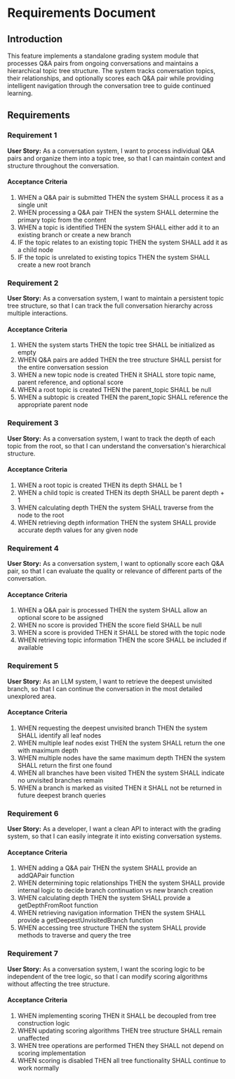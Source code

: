 # Requirements Document

## Introduction

This feature implements a standalone grading system module that processes Q&A pairs from ongoing conversations and maintains a hierarchical topic tree structure. The system tracks conversation topics, their relationships, and optionally scores each Q&A pair while providing intelligent navigation through the conversation tree to guide continued learning.

## Requirements

### Requirement 1

**User Story:** As a conversation system, I want to process individual Q&A pairs and organize them into a topic tree, so that I can maintain context and structure throughout the conversation.

#### Acceptance Criteria

1. WHEN a Q&A pair is submitted THEN the system SHALL process it as a single unit
2. WHEN processing a Q&A pair THEN the system SHALL determine the primary topic from the content
3. WHEN a topic is identified THEN the system SHALL either add it to an existing branch or create a new branch
4. IF the topic relates to an existing topic THEN the system SHALL add it as a child node
5. IF the topic is unrelated to existing topics THEN the system SHALL create a new root branch

### Requirement 2

**User Story:** As a conversation system, I want to maintain a persistent topic tree structure, so that I can track the full conversation hierarchy across multiple interactions.

#### Acceptance Criteria

1. WHEN the system starts THEN the topic tree SHALL be initialized as empty
2. WHEN Q&A pairs are added THEN the tree structure SHALL persist for the entire conversation session
3. WHEN a new topic node is created THEN it SHALL store topic name, parent reference, and optional score
4. WHEN a root topic is created THEN the parent_topic SHALL be null
5. WHEN a subtopic is created THEN the parent_topic SHALL reference the appropriate parent node

### Requirement 3

**User Story:** As a conversation system, I want to track the depth of each topic from the root, so that I can understand the conversation's hierarchical structure.

#### Acceptance Criteria

1. WHEN a root topic is created THEN its depth SHALL be 1
2. WHEN a child topic is created THEN its depth SHALL be parent depth + 1
3. WHEN calculating depth THEN the system SHALL traverse from the node to the root
4. WHEN retrieving depth information THEN the system SHALL provide accurate depth values for any given node

### Requirement 4

**User Story:** As a conversation system, I want to optionally score each Q&A pair, so that I can evaluate the quality or relevance of different parts of the conversation.

#### Acceptance Criteria

1. WHEN a Q&A pair is processed THEN the system SHALL allow an optional score to be assigned
2. WHEN no score is provided THEN the score field SHALL be null
3. WHEN a score is provided THEN it SHALL be stored with the topic node
4. WHEN retrieving topic information THEN the score SHALL be included if available

### Requirement 5

**User Story:** As an LLM system, I want to retrieve the deepest unvisited branch, so that I can continue the conversation in the most detailed unexplored area.

#### Acceptance Criteria

1. WHEN requesting the deepest unvisited branch THEN the system SHALL identify all leaf nodes
2. WHEN multiple leaf nodes exist THEN the system SHALL return the one with maximum depth
3. WHEN multiple nodes have the same maximum depth THEN the system SHALL return the first one found
4. WHEN all branches have been visited THEN the system SHALL indicate no unvisited branches remain
5. WHEN a branch is marked as visited THEN it SHALL not be returned in future deepest branch queries

### Requirement 6

**User Story:** As a developer, I want a clean API to interact with the grading system, so that I can easily integrate it into existing conversation systems.

#### Acceptance Criteria

1. WHEN adding a Q&A pair THEN the system SHALL provide an addQAPair function
2. WHEN determining topic relationships THEN the system SHALL provide internal logic to decide branch continuation vs new branch creation
3. WHEN calculating depth THEN the system SHALL provide a getDepthFromRoot function
4. WHEN retrieving navigation information THEN the system SHALL provide a getDeepestUnvisitedBranch function
5. WHEN accessing tree structure THEN the system SHALL provide methods to traverse and query the tree

### Requirement 7

**User Story:** As a conversation system, I want the scoring logic to be independent of the tree logic, so that I can modify scoring algorithms without affecting the tree structure.

#### Acceptance Criteria

1. WHEN implementing scoring THEN it SHALL be decoupled from tree construction logic
2. WHEN updating scoring algorithms THEN tree structure SHALL remain unaffected
3. WHEN tree operations are performed THEN they SHALL not depend on scoring implementation
4. WHEN scoring is disabled THEN all tree functionality SHALL continue to work normally